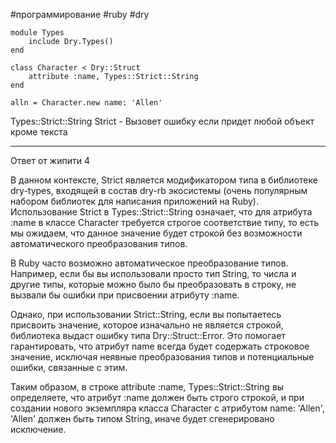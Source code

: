 #программирование 
#ruby 
#dry

```
module Types
	include Dry.Types()
end

class Character < Dry::Struct
	attribute :name, Types::Strict::String
end

alln = Character.new name: 'Allen'
```
Types::Strict::String
Strict - Вызовет ошибку если придет любой объект кроме текста

----
Ответ от жипити 4

В данном контексте, Strict является модификатором типа в библиотеке dry-types, входящей в состав dry-rb экосистемы (очень популярным набором библиотек для написания приложений на Ruby). Использование Strict в Types::Strict::String означает, что для атрибута :name в классе Character требуется строгое соответствие типу, то есть мы ожидаем, что данное значение будет строкой без возможности автоматического преобразования типов.

В Ruby часто возможно автоматическое преобразование типов. Например, если бы вы использовали просто тип String, то числа и другие типы, которые можно было бы преобразовать в строку, не вызвали бы ошибки при присвоении атрибуту :name.

Однако, при использовании Strict::String, если вы попытаетесь присвоить значение, которое изначально не является строкой, библиотека выдаст ошибку типа Dry::Struct::Error. Это помогает гарантировать, что атрибут name всегда будет содержать строковое значение, исключая неявные преобразования типов и потенциальные ошибки, связанные с этим.

Таким образом, в строке attribute :name, Types::Strict::String вы определяете, что атрибут :name должен быть строго строкой, и при создании нового экземпляра класса Character с атрибутом name: 'Allen', 'Allen' должен быть типом String, иначе будет сгенерировано исключение.